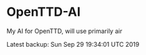 # OpenTTD-AI
My AI for OpenTTD, will use primarily air

Latest backup: Sun Sep 29 19:34:01 UTC 2019
